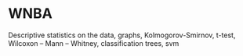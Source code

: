 # WNBA
Descriptive statistics on the data, graphs, Kolmogorov-Smirnov, t-test, Wilcoxon – Mann – Whitney, classification trees, svm

